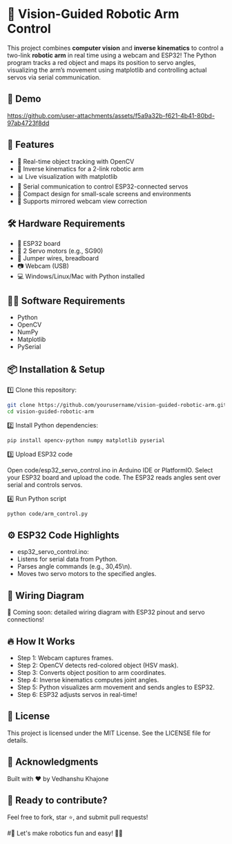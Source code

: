 # 🤖 Vision-Guided Robotic Arm Control
This project combines **computer vision** and **inverse kinematics** to control a two-link **robotic arm** in real time using a webcam and ESP32! The Python program tracks a red object and maps its position to servo angles, visualizing the arm’s movement using matplotlib and controlling actual servos via serial communication.
## 📸 Demo
https://github.com/user-attachments/assets/f5a9a32b-f621-4b41-80bd-97ab4723f8dd

## 🚀 Features
- 🔴 Real-time object tracking with OpenCV
- 📐 Inverse kinematics for a 2-link robotic arm
- 📊 Live visualization with matplotlib
- 🔗 Serial communication to control ESP32-connected servos
- 🦾 Compact design for small-scale screens and environments
- 🎥 Supports mirrored webcam view correction



## 🛠️ Hardware Requirements
- 🧠 ESP32 board
- 🔩 2 Servo motors (e.g., SG90)
- 🔌 Jumper wires, breadboard
- 📷 Webcam (USB)
- 💻 Windows/Linux/Mac with Python installed

## 🧑‍💻 Software Requirements
- Python 
- OpenCV
- NumPy
- Matplotlib
- PySerial

## 📦 Installation & Setup
1️⃣ Clone this repository:
```bash
git clone https://github.com/yourusername/vision-guided-robotic-arm.git
cd vision-guided-robotic-arm
```
2️⃣ Install Python dependencies:
```bash
pip install opencv-python numpy matplotlib pyserial
```

3️⃣ Upload ESP32 code

Open code/esp32_servo_control.ino in Arduino IDE or PlatformIO.
Select your ESP32 board and upload the code.
The ESP32 reads angles sent over serial and controls servos.

4️⃣ Run Python script
```bash
python code/arm_control.py
```
## ⚙️ ESP32 Code Highlights
- esp32_servo_control.ino:
- Listens for serial data from Python.
- Parses angle commands (e.g., 30,45\n).
- Moves two servo motors to the specified angles.

## 📝 Wiring Diagram
🔗 Coming soon: detailed wiring diagram with ESP32 pinout and servo connections!

## 🔥 How It Works
- Step 1: Webcam captures frames.
- Step 2: OpenCV detects red-colored object (HSV mask).
- Step 3: Converts object position to arm coordinates.
- Step 4: Inverse kinematics computes joint angles.
- Step 5: Python visualizes arm movement and sends angles to ESP32.
- Step 6: ESP32 adjusts servos in real-time!

## 📝 License
This project is licensed under the MIT License. See the LICENSE file for details.

## 🙌 Acknowledgments
Built with ❤ by Vedhanshu Khajone

## 🚀 Ready to contribute?
Feel free to fork, star ⭐, and submit pull requests!

#🔗 Let's make robotics fun and easy! 🦾🚀

